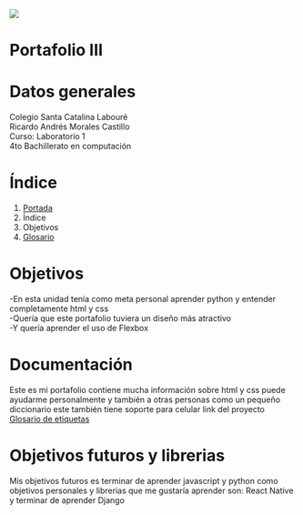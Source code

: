 
<div class="bigContainer">

<span class="separator"></span>
<img class="image" src="https://cdn.pixabay.com/photo/2016/11/30/20/58/programming-1873854__340.png">
<h1 class="heading">Portafolio III</h1>
<span class="separator"></span>

<div class="smallContainer1">
<h1 class="datosGeneralesTitle">Datos generales</h1>
<p class="textDatosGenerales">
Colegio Santa Catalina Labouré
<br>
Ricardo Andrés Morales Castillo
<br>
Curso: Laboratorio 1
<br>
4to Bachillerato en computación
</p>
</div>
<span class="separator"></span>

<div class="smallContainer2">
<h1 class="title">Índice</h1>
<span class="underline"></span>
<ol class="indice">
<li class="bigText"><a href="https://ricardo-we.github.io/Glosario-de-etiquetas/">Portada</a></li>
<li class="bigText">Índice</li>
<li class="bigText">Objetivos</li>
  <li class="bigText"><a href="https://ricardo-we.github.io/Glosario-de-etiquetas/glosario.html">Glosario</a></li>
</ol>
</div>
<span class="separator"></span>

<div class="smallContainer2">
<h1 class="title">Objetivos</h1>
<span class="underline"></span>
<p class="bigText">
-En esta unidad tenía como meta personal aprender python
y entender completamente html y css
<br>
-Quería que este portafolio tuviera un diseño más atractivo 
<br>
-Y quería aprender el uso de Flexbox
</p>
</div>
<span class="separator"></span>

<div class="smallContainer2">
<h1 class="title">Documentación</h1>
<span class="underline"></span>
<p class="bigText">
Este es mi portafolio contiene mucha información sobre html y css puede ayudarme personalmente
y también a otras personas como un pequeño diccionario este también tiene soporte para celular
link del proyecto 
<a href="https://ricardo-we.github.io/Glosario-de-etiquetas/glosario.html">
  Glosario de etiquetas
</a>
</p>

<h1>Objetivos futuros y librerias</h1>
Mis objetivos futuros es terminar de aprender javascript y python como objetivos personales
y librerias que me gustaría aprender son: React Native y terminar de aprender Django
  
</div>
</div>
